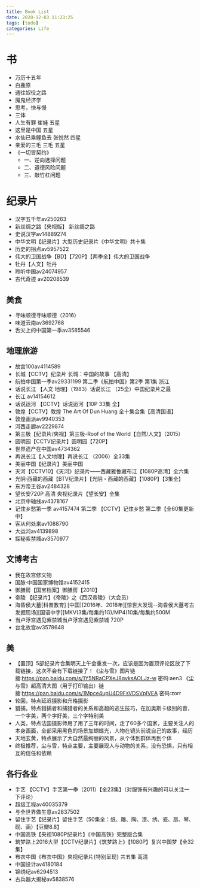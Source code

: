 ```yaml
---
title: Book List
date: 2020-12-03 11:23:25
tags: [todo]
categories: Life
---
```

# 书
- 万历十五年
- 白鹿原
- 通往奴役之路
- 魔鬼经济学
- 思考，快与慢
- 三体
- 人生有罪 崔娃 五星
- 这里是中国 五星
- 水仙已乘鲤鱼去 张悦然 四星
- 亲爱的三毛 三毛 五星
- 《一切皆契约》
  - 一、逆向选择问题
  - 二、道德风险问题
  - 三、敲竹杠问题

# 纪录片
- 汉字五千年av250263 
- 新丝绸之路【央视版】 新丝绸之路 
- 史说汉字av14889274
- 中华文明【纪录片】大型历史纪录片《中华文明》共十集
- 历史的拐点av5957522
- 伟大的卫国战争【BD】【720P】【两季全】伟大的卫国战争
- 牡丹【人文】牡丹
- 聆听中国av24074957 
- 古代奇迹 av20208539 

## 美食
- 寻味顺德寻味顺德（2016）
- 味道云南av3692768 
- 舌尖上的中国第一季av3585546 

## 地理旅游
- 故宫100av4114589
- 长城【CCTV】纪录片  长城：中国的故事  【高清】
- 航拍中国第一季av29331199 第二季《航拍中国》第2季 第1集 浙江
- 话说长江 【人文 地理】（1983）话说长江 （25全）中国纪录片之最 
- 长江 av14154612
- 话说运河 【CCTV】话说运河【10P 33集 全】
- 敦煌【CCTV】敦煌 The Art Of Dun Huang 全十集合集【高清国语】 
- 敦煌画派av9940353
- 河西走廊av2229874
- 第三极【纪录片/央视】第三极-Roof of the World【自然/人文】（2015）
- 圆明园【CCTV纪录片】圆明园【720P】 
- 世界遗产在中国av4734362
- 再说长江【人文地理】再说长江 （2006）全33集 
- 美丽中国【纪录片】美丽中国
- 天河【CCTV10】《天河》纪录片——西藏雅鲁藏布江【1080P高清】全六集 
- 光阴·西藏的西藏【BTV纪录片】【光阴・西藏的西藏】【1080P】【3集全】
- 东方帝王谷av2484328
- 望长安720P 高清 央视纪录片【望长安】全集 
- 北京中轴线av4378167
- 记住乡愁第一季 av4157474 第二季 【CCTV】记住乡愁 第二季【全60集更新中】
- 客从何处来av1088790
- 大运河av4139898
- 探秘紫禁城av3570977

## 文博考古
- 我在故宫修文物
- 国脉·中国国家博物馆av4152415
- 御膳房【国宝档案】御膳房【2010】 
- 帝陵 【纪录片】《帝陵》之《西汉帝陵》（大会员）
- 海昏侯大墓[科普教育] [中国][2016年、2018年][惊世大发现--海昏侯大墓考古发掘现场][国语中字][MKV(3集/每集约1G)/MP4(10集/每集约500M 
- 当卢浮宫遇见紫禁城当卢浮宫遇见紫禁城 720P
- 台北故宫av3578648

## 美
- 【置顶】5部纪录片合集明天上午会重发一次，应该是因为置顶评论区放了下载链接，这次不会有下载链接了！《尘与雪》图片链接:https://pan.baidu.com/s/1Y5NRaCPXeJ8qvksAOLJz-w  密码:aen3
《尘与雪》超高清大图（用于打印输出）链接:https://pan.baidu.com/s/1Mpce4upU4D9FsVDSVpIVEA  密码:zorr 
- 轮回，特点延迟摄影和升格摄影
- 猎捕，特点猎捕者和捕猎者的关系和高超的逃生技巧，在加奥斯卡级别的音，一个字美，两个字好美，三个字特别美
- 人类，特点法国摄影师用了用了三年的时间，走了60多个国家，主要关注人的本身画面，全部采用黑色的场景加蝴蝶光，人物在镜头前说自己的故事，经历
- 天地玄黄，特点展示了大自然最绚丽的风景，从个体到群体再到个体
- 终极推荐，尘与雪，特点主要，主要展现人与动物的关系，没有恐惧，只有相互的信任和依赖

## 各行各业
- 手艺 【CCTV】手艺第一季（2011）【全23集】（对服饰有兴趣的可以关注一下评论）
- 超级工程av40035379 
- 与全世界做生意av2837502 
- 留住手艺【纪录片】留住手艺（50集全：纸、雕、陶、漆、绣、瓷、扇、琴、砚、画）【豆瓣8.8】
- 中国高铁【央视1080P纪录片】《中国高铁》完整版合集 
- 筑梦路上2016大型【CCTV纪录片】《筑梦路上》【1080P】复兴中国梦【全32集】
- 布衣中国《布衣中国》央视纪录片{特别呈现}  共五集  高清
- 中国设计av4180184 
- 锦绣纪av6294513 
- 古兵器大揭秘av5838576
